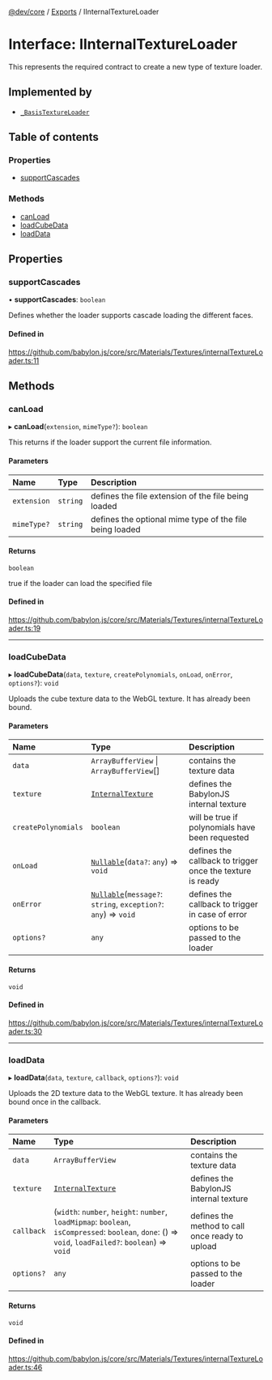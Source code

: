 [@dev/core](../README.md) / [Exports](../modules.md) / IInternalTextureLoader

# Interface: IInternalTextureLoader

This represents the required contract to create a new type of texture loader.

## Implemented by

- [`_BasisTextureLoader`](../classes/BasisTextureLoader.md)

## Table of contents

### Properties

- [supportCascades](IInternalTextureLoader.md#supportcascades)

### Methods

- [canLoad](IInternalTextureLoader.md#canload)
- [loadCubeData](IInternalTextureLoader.md#loadcubedata)
- [loadData](IInternalTextureLoader.md#loaddata)

## Properties

### supportCascades

• **supportCascades**: `boolean`

Defines whether the loader supports cascade loading the different faces.

#### Defined in

https://github.com/babylon.js/core/src/Materials/Textures/internalTextureLoader.ts:11

## Methods

### canLoad

▸ **canLoad**(`extension`, `mimeType?`): `boolean`

This returns if the loader support the current file information.

#### Parameters

| Name | Type | Description |
| :------ | :------ | :------ |
| `extension` | `string` | defines the file extension of the file being loaded |
| `mimeType?` | `string` | defines the optional mime type of the file being loaded |

#### Returns

`boolean`

true if the loader can load the specified file

#### Defined in

https://github.com/babylon.js/core/src/Materials/Textures/internalTextureLoader.ts:19

___

### loadCubeData

▸ **loadCubeData**(`data`, `texture`, `createPolynomials`, `onLoad`, `onError`, `options?`): `void`

Uploads the cube texture data to the WebGL texture. It has already been bound.

#### Parameters

| Name | Type | Description |
| :------ | :------ | :------ |
| `data` | `ArrayBufferView` \| `ArrayBufferView`[] | contains the texture data |
| `texture` | [`InternalTexture`](../classes/InternalTexture.md) | defines the BabylonJS internal texture |
| `createPolynomials` | `boolean` | will be true if polynomials have been requested |
| `onLoad` | [`Nullable`](../modules.md#nullable)(`data?`: `any`) => `void` | defines the callback to trigger once the texture is ready |
| `onError` | [`Nullable`](../modules.md#nullable)(`message?`: `string`, `exception?`: `any`) => `void` | defines the callback to trigger in case of error |
| `options?` | `any` | options to be passed to the loader |

#### Returns

`void`

#### Defined in

https://github.com/babylon.js/core/src/Materials/Textures/internalTextureLoader.ts:30

___

### loadData

▸ **loadData**(`data`, `texture`, `callback`, `options?`): `void`

Uploads the 2D texture data to the WebGL texture. It has already been bound once in the callback.

#### Parameters

| Name | Type | Description |
| :------ | :------ | :------ |
| `data` | `ArrayBufferView` | contains the texture data |
| `texture` | [`InternalTexture`](../classes/InternalTexture.md) | defines the BabylonJS internal texture |
| `callback` | (`width`: `number`, `height`: `number`, `loadMipmap`: `boolean`, `isCompressed`: `boolean`, `done`: () => `void`, `loadFailed?`: `boolean`) => `void` | defines the method to call once ready to upload |
| `options?` | `any` | options to be passed to the loader |

#### Returns

`void`

#### Defined in

https://github.com/babylon.js/core/src/Materials/Textures/internalTextureLoader.ts:46
